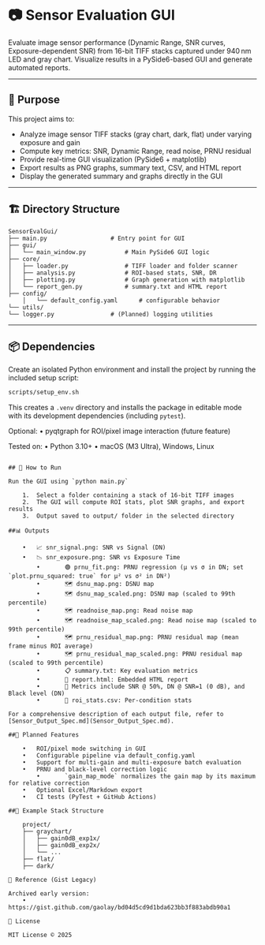 # 📷 Sensor Evaluation GUI

Evaluate image sensor performance (Dynamic Range, SNR curves, Exposure-dependent SNR) from 16-bit TIFF stacks captured under 940 nm LED and gray chart. Visualize results in a PySide6-based GUI and generate automated reports.

---

## 🧭 Purpose

This project aims to:
- Analyze image sensor TIFF stacks (gray chart, dark, flat) under varying exposure and gain
- Compute key metrics: SNR, Dynamic Range, read noise, PRNU residual
- Provide real-time GUI visualization (PySide6 + matplotlib)
- Export results as PNG graphs, summary text, CSV, and HTML report
- Display the generated summary and graphs directly in the GUI

---

## 🏗 Directory Structure

	SensorEvalGui/
	├── main.py                  # Entry point for GUI
	├── gui/
	│   └── main_window.py           # Main PySide6 GUI logic
	├── core/
	│   ├── loader.py                # TIFF loader and folder scanner
	│   ├── analysis.py              # ROI-based stats, SNR, DR
	│   ├── plotting.py              # Graph generation with matplotlib
	│   └── report_gen.py            # summary.txt and HTML report
	├── config/
        │   └── default_config.yaml      # configurable behavior
	└── utils/
	└── logger.py                # (Planned) logging utilities

---

## 📦 Dependencies

Create an isolated Python environment and install the project by running the
included setup script:

```bash
scripts/setup_env.sh
```

This creates a `.venv` directory and installs the package in editable mode with
its development dependencies (including `pytest`).

Optional:
        •       pyqtgraph for ROI/pixel image interaction (future feature)

Tested on:
	•	Python 3.10+
	•	macOS (M3 Ultra), Windows, Linux
```

## 🚀 How to Run

Run the GUI using `python main.py`

	1.	Select a folder containing a stack of 16-bit TIFF images
	2.	The GUI will compute ROI stats, plot SNR graphs, and export results
	3.	Output saved to output/ folder in the selected directory

##📊 Outputs

	•	📈 snr_signal.png: SNR vs Signal (DN)
	•	📉 snr_exposure.png: SNR vs Exposure Time
        •       🟢 prnu_fit.png: PRNU regression (μ vs σ in DN; set `plot.prnu_squared: true` for μ² vs σ² in DN²)
        •       🗺 dsnu_map.png: DSNU map
        •       🗺 dsnu_map_scaled.png: DSNU map (scaled to 99th percentile)
        •       🗺 readnoise_map.png: Read noise map
        •       🗺 readnoise_map_scaled.png: Read noise map (scaled to 99th percentile)
        •       🗺 prnu_residual_map.png: PRNU residual map (mean frame minus ROI average)
        •       🗺 prnu_residual_map_scaled.png: PRNU residual map (scaled to 99th percentile)
        •       📋 summary.txt: Key evaluation metrics
        •       📄 report.html: Embedded HTML report
        •       📌 Metrics include SNR @ 50%, DN @ SNR=1 (0 dB), and Black level (DN)
        •       📑 roi_stats.csv: Per-condition stats

For a comprehensive description of each output file, refer to
[Sensor_Output_Spec.md](Sensor_Output_Spec.md).

##🔮 Planned Features

	•	ROI/pixel mode switching in GUI
	•	Configurable pipeline via default_config.yaml
	•	Support for multi-gain and multi-exposure batch evaluation
	•	PRNU and black-level correction logic
        •       `gain_map_mode` normalizes the gain map by its maximum for relative correction
	•	Optional Excel/Markdown export
	•	CI tests (PyTest + GitHub Actions)

##🧪 Example Stack Structure

	project/
	├── graychart/
	│   ├── gain0dB_exp1x/
	│   ├── gain0dB_exp2x/
	│   └── ...
	├── flat/
	├── dark/

📎 Reference (Gist Legacy)

Archived early version:
	•	https://gist.github.com/gaolay/bd04d5cd9d1bda623bb3f883abdb90a1

🪪 License

MIT License © 2025

